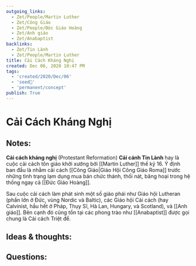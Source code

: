 ```yaml
---
outgoing_links:
  - Zet/People/Martin Luther
  - Zet/Công Giáo
  - Zet/People/Đức Giáo Hoàng
  - Zet/Anh giáo
  - Zet/Anabaptist
backlinks:
  - Zet/Tin Lành
  - Zet/People/Martin Luther
title: Cải Cách Kháng Nghị
created: Dec 06, 2020 10:47 PM
tags:
  - 'created/2020/Dec/06'
  - 'seed🥜'
  - 'permanent/concept'
publish: True
---
```

# Cải Cách Kháng Nghị

## Notes:
**Cải cách kháng nghị** (Protestant Reformation) **Cải cánh Tin Lành** hay  là cuộc cải cách tôn giáo khởi xướng bởi [[Martin Luther]] thế kỷ 16. Ý định ban đầu là nhằm cải cách [[Công Giáo|Giáo Hội Công Giáo Roma]] trước những tình trạng lạm dụng mua bán chức thánh, thối nát, băng hoại trong hệ thống ngay cả [[Đức Giáo Hoàng]]. 

Sau cuộc cải cách làm phát sinh một số giáo phái như Giáo hội Lutheran (phần lớn ở Đức, vùng Nordic và Baltic), các Giáo hội Cải cách (hay Calvinist, hầu hết ở Pháp, Thụy Sĩ, Hà Lan, Hungary, và Scotland), và [[Anh giáo]]. Bên cạnh đó cũng tồn tại các phong trào như [[Anabaptist]] được gọi chung là Cải cách Triệt để.

## Ideas & thoughts:

## Questions:
